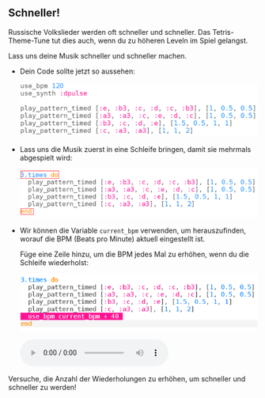 ## Schneller!

Russische Volkslieder werden oft schneller und schneller. Das Tetris-Theme-Tune tut dies auch, wenn du zu höheren Leveln im Spiel gelangst.

Lass uns deine Musik schneller und schneller machen.

+ Dein Code sollte jetzt so aussehen:
    
    ![Screenshot](images/tetris-part1.png)

+ Lass uns die Musik zuerst in eine Schleife bringen, damit sie mehrmals abgespielt wird:
    
    ![screenshot](images/tetris-times.png)

+ Wir können die Variable `current_bpm` verwenden, um herauszufinden, worauf die BPM (Beats pro Minute) aktuell eingestellt ist.
    
    Füge eine Zeile hinzu, um die BPM jedes Mal zu erhöhen, wenn du die Schleife wiederholst:
    
    ![Screenshot](images/tetris-bpm.png)
    
    <div id="audio-preview" class="pdf-hidden">
      <audio controls preload> <source src="resources/tetris-2.mp3" type="audio/mpeg"> Ihr Browser unterstützt das <code>Audio-</code> Element nicht. </audio>
    </div>

Versuche, die Anzahl der Wiederholungen zu erhöhen, um schneller und schneller zu werden!